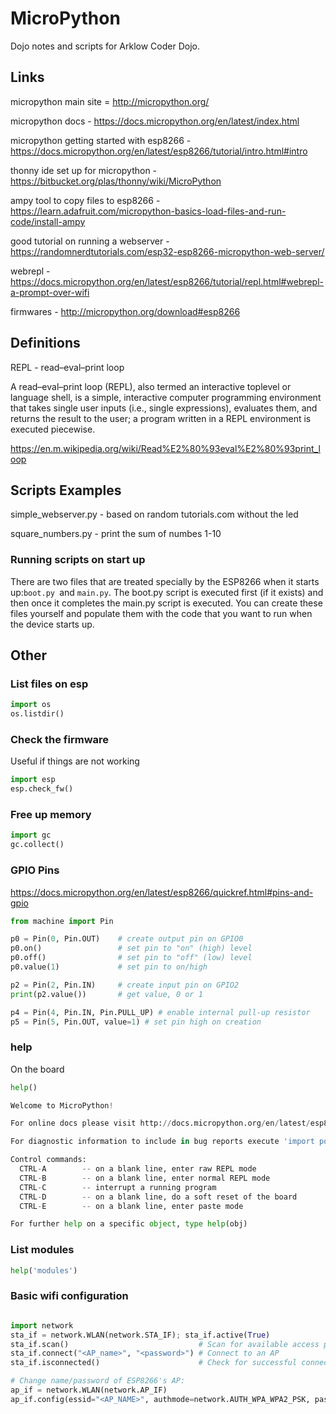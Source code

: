 # MicroPython
Dojo notes and scripts for Arklow Coder Dojo.

## Links

micropython main site = http://micropython.org/

micropython docs - https://docs.micropython.org/en/latest/index.html

micropython getting started with esp8266 - https://docs.micropython.org/en/latest/esp8266/tutorial/intro.html#intro

thonny ide set up for micropython - https://bitbucket.org/plas/thonny/wiki/MicroPython

ampy tool to copy files to esp8266 - https://learn.adafruit.com/micropython-basics-load-files-and-run-code/install-ampy

good tutorial on running a webserver - https://randomnerdtutorials.com/esp32-esp8266-micropython-web-server/

webrepl - https://docs.micropython.org/en/latest/esp8266/tutorial/repl.html#webrepl-a-prompt-over-wifi

firmwares - http://micropython.org/download#esp8266

## Definitions

REPL - read–eval–print loop

A read–eval–print loop (REPL), also termed an interactive toplevel or language shell, is a simple, interactive computer programming environment that takes single user inputs (i.e., single expressions), evaluates them, and returns the result to the user; a program written in a REPL environment is executed piecewise.

https://en.m.wikipedia.org/wiki/Read%E2%80%93eval%E2%80%93print_loop

## Scripts Examples

simple_webserver.py - based on random tutorials.com without the led

square_numbers.py - print the sum of numbes 1-10


### Running scripts on start up 

There are two files that are treated specially by the ESP8266 when it starts up:```boot.py ```and ```main.py```. The boot.py script is executed first (if it exists) and then once it completes the main.py script is executed. You can create these files yourself and populate them with the code that you want to run when the device starts up.

## Other

### List files on esp 

```python
import os
os.listdir()
```

### Check the firmware
Useful if things are not working

```python
import esp
esp.check_fw()
```

### Free up memory

```python
import gc
gc.collect()
```

### GPIO Pins
https://docs.micropython.org/en/latest/esp8266/quickref.html#pins-and-gpio

```python
from machine import Pin

p0 = Pin(0, Pin.OUT)    # create output pin on GPIO0
p0.on()                 # set pin to "on" (high) level
p0.off()                # set pin to "off" (low) level
p0.value(1)             # set pin to on/high

p2 = Pin(2, Pin.IN)     # create input pin on GPIO2
print(p2.value())       # get value, 0 or 1

p4 = Pin(4, Pin.IN, Pin.PULL_UP) # enable internal pull-up resistor
p5 = Pin(5, Pin.OUT, value=1) # set pin high on creation
```

### help

On the board

```python
help()

Welcome to MicroPython!

For online docs please visit http://docs.micropython.org/en/latest/esp8266/ .

For diagnostic information to include in bug reports execute 'import port_diag'.

Control commands:
  CTRL-A        -- on a blank line, enter raw REPL mode
  CTRL-B        -- on a blank line, enter normal REPL mode
  CTRL-C        -- interrupt a running program
  CTRL-D        -- on a blank line, do a soft reset of the board
  CTRL-E        -- on a blank line, enter paste mode

For further help on a specific object, type help(obj)

```

### List modules

```python
help('modules')
```

### Basic wifi configuration

```Python

import network
sta_if = network.WLAN(network.STA_IF); sta_if.active(True)
sta_if.scan()                             # Scan for available access points
sta_if.connect("<AP_name>", "<password>") # Connect to an AP
sta_if.isconnected()                      # Check for successful connection

# Change name/password of ESP8266's AP:
ap_if = network.WLAN(network.AP_IF)
ap_if.config(essid="<AP_NAME>", authmode=network.AUTH_WPA_WPA2_PSK, password="<password>")

```
